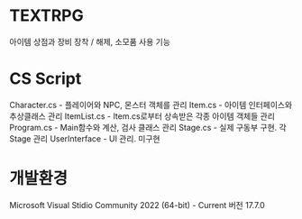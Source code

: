 # TEXTRPG
아이템 상점과 장비 장착 / 해제, 소모품 사용 기능

# CS Script
Character.cs   - 플레이어와 NPC, 몬스터 객체를 관리
Item.cs        - 아이템 인터페이스와 추상클래스 관리
ItemList.cs    - Item.cs로부터 상속받은 각종 아이템 객체들 관리
Program.cs     - Main함수와 계산, 검사 클래스 관리
Stage.cs       - 실제 구동부 구현. 각 Stage 관리
UserInterface  - UI 관리. 미구현

# 개발환경
Microsoft Visual Stidio Community 2022 (64-bit) - Current
버전 17.7.0
